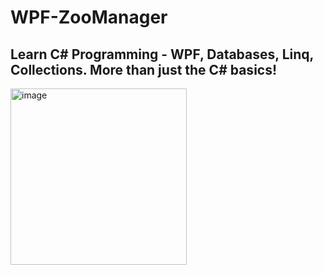 ﻿# WPF-ZooManager
## Learn C# Programming - WPF, Databases, Linq, Collections. More than just the C# basics!


<img width="282" alt="image" src="https://github.com/JavierGiberg/WPF-ZooManager/assets/92457719/0c93aff8-304c-49bc-8ab7-2f2b07ca30b3">

